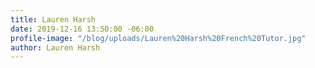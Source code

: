 ```yaml
---
title: Lauren Harsh
date: 2019-12-16 13:50:00 -06:00
profile-image: "/blog/uploads/Lauren%20Harsh%20French%20Tutor.jpg"
author: Lauren Harsh
---
```


